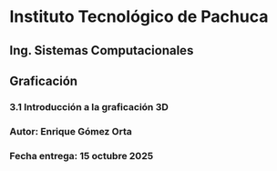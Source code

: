 # Instituto Tecnológico de Pachuca
## Ing. Sistemas Computacionales
## Graficación
### 3.1 Introducción a la graficación 3D
### Autor: Enrique Gómez Orta
### Fecha entrega: 15 octubre 2025
